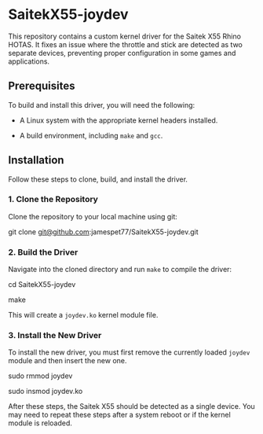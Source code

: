 # SaitekX55-joydev

This repository contains a custom kernel driver for the Saitek X55 Rhino HOTAS. It fixes an issue where the throttle and stick are detected as two separate devices, preventing proper configuration in some games and applications.

## Prerequisites

To build and install this driver, you will need the following:

* A Linux system with the appropriate kernel headers installed.

* A build environment, including `make` and `gcc`.

## Installation

Follow these steps to clone, build, and install the driver.

### 1. Clone the Repository

Clone the repository to your local machine using git:

git clone git@github.com:jamespet77/SaitekX55-joydev.git

### 2. Build the Driver

Navigate into the cloned directory and run `make` to compile the driver:

cd SaitekX55-joydev

make

This will create a `joydev.ko` kernel module file.

### 3. Install the New Driver

To install the new driver, you must first remove the currently loaded `joydev` module and then insert the new one.

sudo rmmod joydev

sudo insmod joydev.ko

After these steps, the Saitek X55 should be detected as a single device. You may need to repeat these steps after a system reboot or if the kernel module is reloaded.
